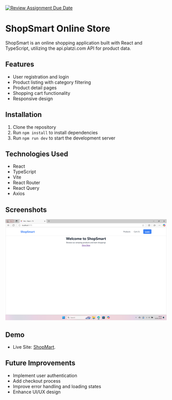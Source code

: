 [![Review Assignment Due Date](https://classroom.github.com/assets/deadline-readme-button-22041afd0340ce965d47ae6ef1cefeee28c7c493a6346c4f15d667ab976d596c.svg)](https://classroom.github.com/a/t4UX4h2e)


# ShopSmart Online Store

ShopSmart is an online shopping application built with React and TypeScript, utilizing the api.platzi.com API for product data.

## Features

- User registration and login
- Product listing with category filtering
- Product detail pages
- Shopping cart functionality
- Responsive design

## Installation

1. Clone the repository
2. Run `npm install` to install dependencies
3. Run `npm run dev` to start the development server

## Technologies Used

- React
- TypeScript
- Vite
- React Router
- React Query
- Axios

## Screenshots

![Landing ](src/assets/img_documentations/landing_page.png)



## Demo

- Live Site: [ShopMart](https://dapurku.site/).

## Future Improvements

- Implement user authentication
- Add checkout process
- Improve error handling and loading states
- Enhance UI/UX design